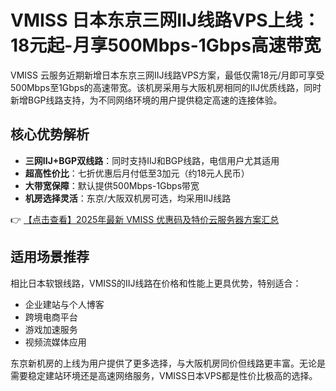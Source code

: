 # VMISS 日本东京三网IIJ线路VPS上线：18元起-月享500Mbps-1Gbps高速带宽

VMISS 云服务近期新增日本东京三网IIJ线路VPS方案，最低仅需18元/月即可享受500Mbps至1Gbps的高速带宽。该机房采用与大阪机房相同的IIJ优质线路，同时新增BGP线路支持，为不同网络环境的用户提供稳定高速的连接体验。

## 核心优势解析

- **三网IIJ+BGP双线路**：同时支持IIJ和BGP线路，电信用户尤其适用
- **超高性价比**：七折优惠后月付低至3加元（约18元人民币）
- **大带宽保障**：默认提供500Mbps-1Gbps带宽
- **机房选择灵活**：东京/大阪双机房可选，均采用IIJ线路

👉 [【点击查看】2025年最新 VMISS 优惠码及特价云服务器方案汇总](https://bit.ly/Vmiss)

## 适用场景推荐

相比日本软银线路，VMISS的IIJ线路在价格和性能上更具优势，特别适合：
- 企业建站与个人博客
- 跨境电商平台
- 游戏加速服务
- 视频流媒体应用

东京新机房的上线为用户提供了更多选择，与大阪机房同价但线路更丰富。无论是需要稳定建站环境还是高速网络服务，VMISS日本VPS都是性价比极高的选择。
